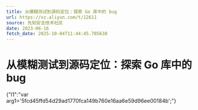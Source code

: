 ```yaml
---
title: 从模糊测试到源码定位：探索 Go 库中的 bug
url: https://xz.aliyun.com/t/12611
source: 先知安全技术社区
date: 2023-06-16
fetch_date: 2025-10-04T11:44:45.705638
---
```


# 从模糊测试到源码定位：探索 Go 库中的 bug

{"l1":"var arg1='5fcd45ffd54d29ad1770fca149b760e16aa6e59d96ee00184b';"}